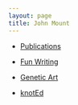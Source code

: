 ```yaml
---
layout: page
title: John Mount
---
```


* [Publications](./JMPubs/)

* [Fun Writing](./JMWriting/)

* [Genetic Art](./GeneticArt/)

* [knotEd](./pages/KnotEd.md)
   
